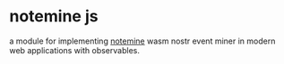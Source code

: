 # notemine js 

a module for implementing [notemine](https://github.com/sandwichfarm/notemine) wasm nostr event miner in modern web applications with observables.

